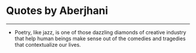 # Quotes by Aberjhani

---

- Poetry, like jazz, is one of those dazzling diamonds of creative industry that help human beings make sense out of the comedies and tragedies that contextualize our lives.
